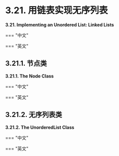# 3.21. 用链表实现无序列表

**3.21. Implementing an Unordered List: Linked Lists**

=== "中文"

=== "英文"

## 3.21.1. 节点类

**3.21.1. The Node Class**

=== "中文"

=== "英文"

## 3.21.2. 无序列表类

**3.21.2. The UnorderedList Class**

=== "中文"

=== "英文"
